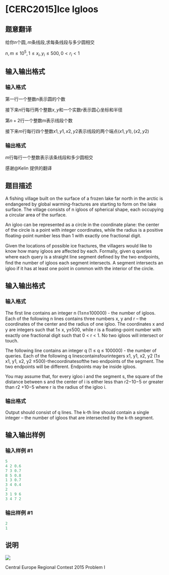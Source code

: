 # [CERC2015]Ice Igloos

## 题意翻译

给你$n$个圆$,m$条线段$,$求每条线段与多少圆相交

$n,m\le10^5,1\le x_i,y_i\le500,0\lt r_i\lt 1$

## 输入输出格式

### 输入格式

第一行一个整数$n$表示圆的个数

接下来$n$行每行两个整数$x,y$和一个实数$r$表示圆心坐标和半径

第$n+2$行一个整数$m$表示线段个数

接下来$m$行每行四个整数$x1,y1,x2,y2$表示线段的两个端点$(x1,y1),(x2,y2)$

### 输出格式

$m$行每行一个整数表示该条线段和多少圆相交

感谢@Kelin 提供的翻译

## 题目描述

A ﬁshing village built on the surface of a frozen lake far north in the arctic is endangered by global warming-fractures are starting to form on the lake surface. The village consists of n igloos of spherical shape, each occupying a circular area of the surface.

An igloo can be represented as a circle in the coordinate plane: the center of the circle is a point with integer coordinates, while the radius is a positive ﬂoating-point number less than 1 with exactly one fractional digit.

Given the locations of possible ice fractures, the villagers would like to know how many igloos are affected by each. Formally, given q queries where each query is a straight line segment deﬁned by the two endpoints, ﬁnd the number of igloos each segment intersects. A segment intersects an igloo if it has at least one point in common with the interior of the circle.

## 输入输出格式

### 输入格式

The ﬁrst line contains an integer n (1≤n≤100000) - the number of igloos. Each of the following n lines contains three numbers x, y and r – the coordinates of the center and the radius of one igloo. The coordinates x and y are integers such that 1≤ x, y≤500, while r is a ﬂoating-point number with exactly one fractional digit such that 0 < r < 1. No two igloos will intersect or touch.

The following line contains an integer q (1 ≤ q ≤ 100000) - the number of queries. Each of the following q linescontainsfourintegers x1, y1, x2, y2 (1≤ x1, y1, x2, y2 ≤500)-thecoordinatesofthe two endpoints of the segment. The two endpoints will be different. Endpoints may be inside igloos.

You may assume that, for every igloo i and the segment s, the square of the distance between s and the center of i is either less than r2−10−5 or greater than r2 +10−5 where r is the radius of the igloo i. 

### 输出格式

Output should consist of q lines. The k-th line should contain a single integer – the number of igloos that are intersected by the k-th segment.

## 输入输出样例

### 输入样例 #1

```cpp
5 
4 2 0.6 
7 3 0.7 
8 5 0.8 
1 3 0.7 
3 4 0.4 
2 
3 1 9 6 
3 4 7 2
```


### 输出样例 #1

```cpp
2
1
```


## 说明

![](https://cdn.luogu.com.cn/upload/pic/16243.png )

Central Europe Regional Contest 2015 Problem I

